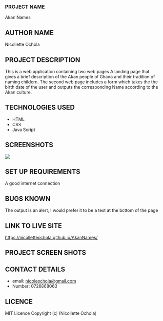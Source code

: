 ### PROJECT NAME
Akan Names
## AUTHOR NAME
Nicollette Ochola
## PROJECT DESCRIPTION
This is a web application containing two web pages A landing page that gives a brief description of the Akan people of Ghana and their tradition of naming childern. The second web page includes a form which takes the the birth date of the user and outputs the corresponding Name according to the Akan culture.
## TECHNOLOGIES USED
- HTML
- CSS
- Java Script
## SCREENSHOTS
<img src = "Images/AkanPage0.png">

## SET UP REQUIREMENTS
A good internet connection
## BUGS KNOWN
The output is an alert, I would prefer it to be a text at the bottom of the page
## LINK TO LIVE SITE
https://nicolletteochola.github.io/AkanNames/
## PROJECT SCREEN SHOTS
## CONTACT DETAILS
- email: nicoleochola@gmail.com
- Number: 0726868063
## LICENCE
MIT Licence Copyright (c) (Nicollette Ochola)